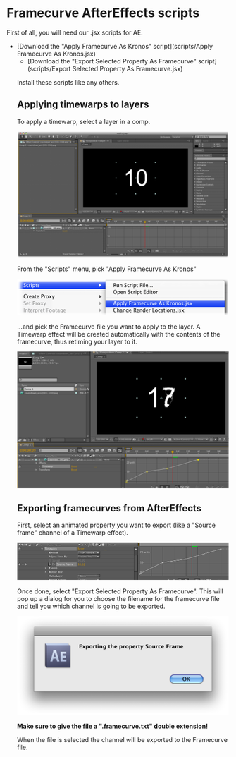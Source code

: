 # Framecurve AfterEffects scripts

First of all, you will need our .jsx scripts for AE.

* [Download the "Apply Framecurve As Kronos" script](scripts/Apply Framecurve As Kronos.jsx)<ul>
* [Download the "Export Selected Property As Framecurve" script](scripts/Export Selected Property As Framecurve.jsx)

Install these scripts like any others.

## Applying timewarps to layers

To apply a timewarp, select a layer in a comp.

![Countdown clip](images/AE-countdown.png)

From the "Scripts" menu, pick "Apply Framecurve As Kronos"

![Kronos](images/AE-apply-as-kronos.png)

...and pick the Framecurve file you want to apply to the layer.
A Timewarp effect will be created automatically with the contents of the framecurve, thus retiming your layer to it.</p>

![Applied!](images/AE-applied.png)

## Exporting framecurves from AfterEffects

First, select an animated property you want to export (like a "Source frame" channel of a Timewarp effect).

![Select channel](images/AE-select-channel.png)

Once done, select "Export Selected Property As Framecurve". This will pop up a dialog for you to choose the filename
for the framecurve file and tell you which channel is going to be exported.

![Channel name confirmation](images/AE-confirmation.png)

**Make sure to give the file a ".framecurve.txt" double extension!**

When the file is selected the channel will be exported to the Framecurve file.

